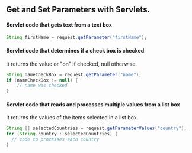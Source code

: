 ## Get and Set Parameters with Servlets.

#### Servlet code that gets text from a text box
```java
String firstName = request.getParameter("firstName");
```

#### Servlet code that determines if a check box is checked
It returns the value or "on" if checked, null otherwise.
```java
String nameCheckBox = request.getParameter("name");
if (nameCheckBox != null) {
    // name was checked
}
```

#### Servlet code that reads and processes multiple values from a list box
It returns the values of the items selected in a list box.
```java
String [] selectedCountries = request.getParameterValues("country");
for (String country : selectedCountries) {
  // code to processes each country
}
```
